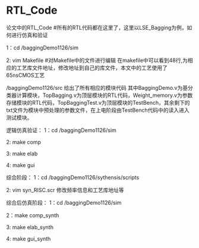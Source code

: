 # RTL_Code
论文中的RTL_Code
#所有的RTL代码都在这里了，这里以LSE_Bagging为例，如何进行仿真和验证

1：cd /baggingDemo1126/sim

2: vim Makefile #对Makefile中的文件进行编辑
  在makefile中可以看到48行,为相应的工艺库文件地址，修改地址到自己的库文件，本文中的工艺使用了65nsCMOS工艺
  
 
 /baggingDemo1126/src 给出了所有相应的模块代码
 其中BaggingDemo.v为基分类器计算模块，TopBagging.v为顶层模块的RTL代码，Weight_memory.v为参数存储模块的RTL代码，TopBaggingTest.v为顶层模块的TestBench，其余剩下的txt文件为模块中预处理的参数文件，在上电阶段由TestBench代码中的读入进入测试模块。
 
 逻辑仿真验证：
 1：cd /baggingDemo1126/sim
 
 2: make comp
 
 3: make elab
 
 4: make gui
 
综合阶段：
1：cd /baggingDemo1126/sythensis/scripts 	

2: vim syn_RISC.scr
修改频率信息和工艺库地址等

综合后仿真阶段：
1：cd /baggingDemo1126/sim

2：make comp_synth

3: make elab_synth

4: make gui_synth
 
